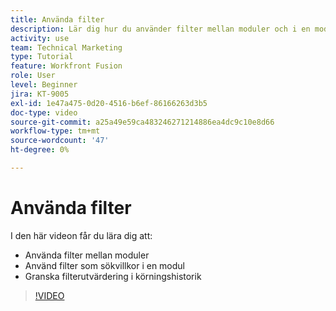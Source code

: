 ```yaml
---
title: Använda filter
description: Lär dig hur du använder filter mellan moduler och i en modul och granskar körningshistorik, allt i [!DNL Adobe Workfront Fusion].
activity: use
team: Technical Marketing
type: Tutorial
feature: Workfront Fusion
role: User
level: Beginner
jira: KT-9005
exl-id: 1e47a475-0d20-4516-b6ef-86166263d3b5
doc-type: video
source-git-commit: a25a49e59ca483246271214886ea4dc9c10e8d66
workflow-type: tm+mt
source-wordcount: '47'
ht-degree: 0%

---
```


# Använda filter

I den här videon får du lära dig att:

* Använda filter mellan moduler
* Använd filter som sökvillkor i en modul
* Granska filterutvärdering i körningshistorik

>[!VIDEO](https://video.tv.adobe.com/v/335265/?quality=12&learn=on)
